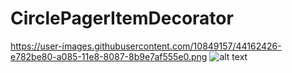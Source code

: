 # CirclePagerItemDecorator

https://user-images.githubusercontent.com/10849157/44162426-e782be80-a085-11e8-8087-8b9e7af555e0.png
![alt text](https://user-images.githubusercontent.com/10849157/44162426-e782be80-a085-11e8-8087-8b9e7af555e0.png)
